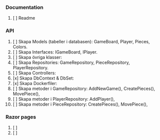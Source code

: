 ### Documentation
1. [ ]  Readme

### 

### API
1. [ ]  Skapa Models (tabeller i databasen): GameBoard, Player, Pieces, Colors.
1. [ ]  Skapa Interfaces: IGameBoard, IPlayer.
1. [ ]  Skapa övriga klasser: 
3. [ ]  Skapa Repositories: GameRepository, PieceRepository, PlayerRepository.
4. [ ]  Skapa Controllers:
5. [x]  Skapa DbContext & DbSet:
6. [x]  Skapa Dockerfiler:
7. [ ]  Skapa metoder i GameRepository: AddNewGame(), CreatePieces(), MovePiece(),  
8. [ ]  Skapa metoder i PlayerRepository: AddPlayer(),
9. [ ]  Skapa metoder i PieceRepository: CreatePieces(), MovePiece(),  

### Razor pages
1. [ ]  
1. [ ]  
